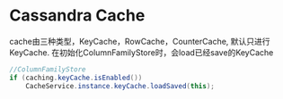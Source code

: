 # Cassandra Cache
cache由三种类型，KeyCache，RowCache，CounterCache, 默认只进行KeyCache. 在初始化ColumnFamilyStore时，会load已经save的KeyCache
```java
//ColumnFamilyStore
if (caching.keyCache.isEnabled())
    CacheService.instance.keyCache.loadSaved(this);
